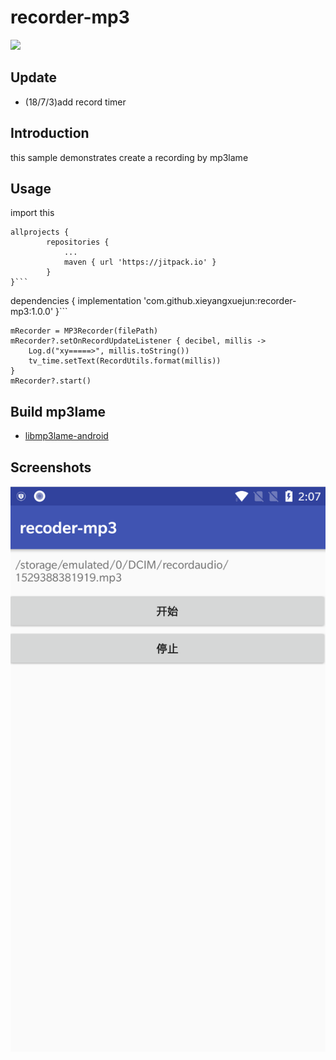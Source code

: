 # recorder-mp3

[![](https://jitpack.io/v/xieyangxuejun/recorder-mp3.svg)](https://jitpack.io/#xieyangxuejun/recorder-mp3)

## Update
- (18/7/3)add record timer

## Introduction
this sample demonstrates create a recording by mp3lame

## Usage
import this
```
allprojects {
		repositories {
			...
			maven { url 'https://jitpack.io' }
		}
}```

```
dependencies {
	        implementation 'com.github.xieyangxuejun:recorder-mp3:1.0.0'
}```

```
mRecorder = MP3Recorder(filePath)
mRecorder?.setOnRecordUpdateListener { decibel, millis ->
    Log.d("xy=====>", millis.toString())
    tv_time.setText(RecordUtils.format(millis))
}
mRecorder?.start()
```

## Build mp3lame
- [libmp3lame-android](https://github.com/xieyangxuejun/libmp3lame-android)

## Screenshots

![](./screenshot.png)